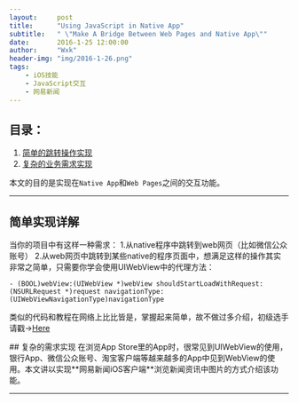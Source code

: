 ```yaml
---
layout:     post
title:      "Using JavaScript in Native App"
subtitle:   " \"Make A Bridge Between Web Pages and Native App\""
date:       2016-1-25 12:00:00
author:     "Wxk"
header-img: "img/2016-1-26.png"
tags:
	- iOS技能
	- JavaScript交互
	- 网易新闻
---
```



## 目录：
1. [简单的跳转操作实现][1]
2. [复杂的业务需求实现][2]

本文的目的是实现在`Native App`和`Web Pages`之间的交互功能。

<p id = "simple"></p>

---
## 简单实现详解
当你的项目中有这样一种需求： 1.从native程序中跳转到web网页（比如微信公众账号） 2.从web网页中跳转到某些native的程序页面中，想满足这样的操作其实非常之简单，只需要你学会使用UIWebView中的代理方法：

`- (BOOL)webView:(UIWebView *)webView shouldStartLoadWithRequest:(NSURLRequest *)request navigationType:(UIWebViewNavigationType)navigationType`

类似的代码和教程在网络上比比皆是，掌握起来简单，故不做过多介绍，初级选手请戳→[Here][3]


<p id = "complicate"></p>
## 复杂的需求实现
在浏览App Store里的App时，很常见到UIWebView的使用，银行App、微信公众账号、淘宝客户端等越来越多的App中见到WebView的使用。本文讲以实现**网易新闻iOS客户端**浏览新闻资讯中图片的方式介绍该功能。

---

[1]:	#simple
[2]:	#complicate
[3]:	http://www.jianshu.com/p/d83b824d8b24